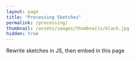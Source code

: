 ```yaml
---
layout: page
title: "Processing Sketches"
permalink: /processing/
thumbnail: /assets/images/thumbnails/black.jpg
hidden: true
---
```


Rewrite sketches in JS, then embed in this page